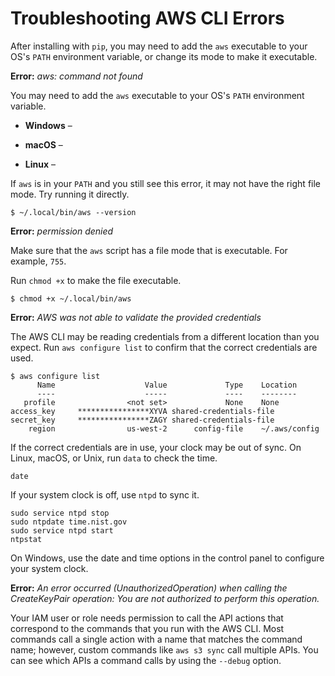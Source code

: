 # Troubleshooting AWS CLI Errors<a name="troubleshooting"></a>

After installing with `pip`, you may need to add the `aws` executable to your OS's `PATH` environment variable, or change its mode to make it executable\.

**Error:** *aws: command not found*

You may need to add the `aws` executable to your OS's `PATH` environment variable\.

+ **Windows** – 

+ **macOS** – 

+ **Linux** – 

If `aws` is in your `PATH` and you still see this error, it may not have the right file mode\. Try running it directly\.

```
$ ~/.local/bin/aws --version
```

**Error:** *permission denied*

Make sure that the `aws` script has a file mode that is executable\. For example, `755`\.

Run `chmod +x` to make the file executable\.

```
$ chmod +x ~/.local/bin/aws
```

**Error:** *AWS was not able to validate the provided credentials*

The AWS CLI may be reading credentials from a different location than you expect\. Run `aws configure list` to confirm that the correct credentials are used\.

```
$ aws configure list
      Name                    Value             Type    Location
      ----                    -----             ----    --------
   profile                <not set>             None    None
access_key     ****************XYVA shared-credentials-file
secret_key     ****************ZAGY shared-credentials-file
    region                us-west-2      config-file    ~/.aws/config
```

If the correct credentials are in use, your clock may be out of sync\. On Linux, macOS, or Unix, run `data` to check the time\.

```
date
```

If your system clock is off, use `ntpd` to sync it\.

```
sudo service ntpd stop
sudo ntpdate time.nist.gov
sudo service ntpd start
ntpstat
```

On Windows, use the date and time options in the control panel to configure your system clock\.

**Error:** *An error occurred \(UnauthorizedOperation\) when calling the *CreateKeyPair* operation: You are not authorized to perform this operation\.*

Your IAM user or role needs permission to call the API actions that correspond to the commands that you run with the AWS CLI\. Most commands call a single action with a name that matches the command name; however, custom commands like `aws s3 sync` call multiple APIs\. You can see which APIs a command calls by using the `--debug` option\.